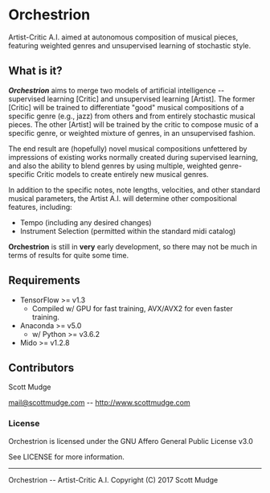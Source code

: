 # Orchestrion

Artist-Critic A.I. aimed at autonomous composition of musical pieces, featuring weighted genres and unsupervised learning of stochastic style. 

## What is it?
***Orchestrion*** aims to merge two models of artificial intelligence -- supervised learning [Critic] and unsupervised learning [Artist]. The former [Critic] will be trained to differentiate "good" musical compositions of a specific genre (e.g., jazz) from others and from entirely stochastic musical pieces. The other [Artist] will be trained by the critic to compose music of a specific genre, or weighted mixture of genres, in an unsupervised fashion. 

The end result are (hopefully) novel musical compositions unfettered by impressions of existing works normally created during supervised learning, and also the ability to blend genres by using multiple, weighted genre-specific Critic models to create entirely new musical genres.

In addition to the specific notes, note lengths, velocities, and other standard musical parameters, the Artist A.I. will determine other compositional features, including:

* Tempo (including any desired changes)
* Instrument Selection (permitted within the standard midi catalog)

**Orchestrion** is still in **very** early development, so there may not be much in terms of results for quite some time.

## Requirements

* TensorFlow >= v1.3
   * Compiled w/ GPU for fast training, AVX/AVX2 for even faster training. 
* Anaconda >= v5.0
   * w/ Python >= v3.6.2
* Mido >= v1.2.8


## Contributors

Scott Mudge

mail@scottmudge.com -- http://www.scottmudge.com

### License

Orchestrion is licensed under the GNU Affero General Public License v3.0

See LICENSE for more information.

--------

Orchestrion -- Artist-Critic A.I. 
Copyright (C) 2017  Scott Mudge 